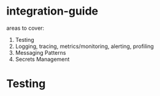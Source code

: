 # integration-guide

areas to cover:

1. Testing
2. Logging, tracing, metrics/monitoring, alerting, profiling
3. Messaging Patterns
4. Secrets Management

# Testing


